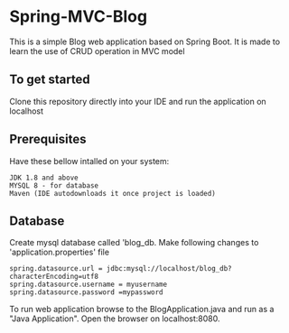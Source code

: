 # Spring-MVC-Blog
This is a simple Blog web application based on Spring Boot. It is made to learn the use of CRUD operation in MVC model

## To get started 
Clone this repository directly into your IDE and run the application on localhost

## Prerequisites
Have these bellow intalled on your system:
    
    JDK 1.8 and above 
    MYSQL 8 - for database 
    Maven (IDE autodownloads it once project is loaded)

## Database
Create mysql database called 'blog_db.
Make following changes to 'application.properties' file
    
    spring.datasource.url = jdbc:mysql://localhost/blog_db?characterEncoding=utf8
    spring.datasource.username = myusername
    spring.datasource.password =mypassword
  



To run web application browse to the BlogApplication.java and run as a "Java Application". Open the browser on localhost:8080.
